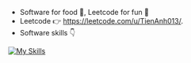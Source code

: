 - Software for food 🦴, Leetcode for fun 👻
- Leetcode 👉 https://leetcode.com/u/TienAnh013/.
- Software skills 👇    
  
[![My Skills](https://skillicons.dev/icons?i=html,css,js,react,redux,tailwind,nextjs,ts,nodejs,nestjs,express,prisma,mongodb,postgres,redis,linux,vite,npm,git,docker&theme=light&perline=10)](https://skillicons.dev)

    

<!---
AnhBigBrother/AnhBigBrother is a ✨ special ✨ repository because its `README.md` (this file) appears on your GitHub profile.
You can click the Preview link to take a look at your changes.
--->

